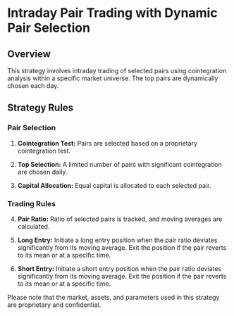 # Intraday Pair Trading with Dynamic Pair Selection

## Overview

This strategy involves intraday trading of selected pairs using cointegration analysis within a specific market universe. The top pairs are dynamically chosen each day.

## Strategy Rules

### Pair Selection

1. **Cointegration Test:** Pairs are selected based on a proprietary cointegration test.

2. **Top Selection:** A limited number of pairs with significant cointegration are chosen daily.

3. **Capital Allocation:** Equal capital is allocated to each selected pair.

### Trading Rules

4. **Pair Ratio:** Ratio of selected pairs is tracked, and moving averages are calculated.

6. **Long Entry:** Initiate a long entry position when the pair ratio deviates significantly from its moving average. Exit the position if the pair reverts to its mean or at a specific time.

7. **Short Entry:** Initiate a short entry position when the pair ratio deviates significantly from its moving average. Exit the position if the pair reverts to its mean or at a specific time.

Please note that the market, assets, and parameters used in this strategy are proprietary and confidential.
